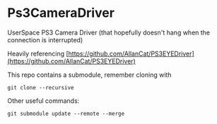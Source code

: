 # Ps3CameraDriver

UserSpace PS3 Camera Driver (that hopefully doesn't hang when the connection is interrupted)

Heavily referencing [https://github.com/AllanCat/PS3EYEDriver](https://github.com/AllanCat/PS3EYEDriver)


This repo contains a submodule, remember cloning with

```
git clone --recursive
```

Other useful commands:

```
git submodule update --remote --merge
```
